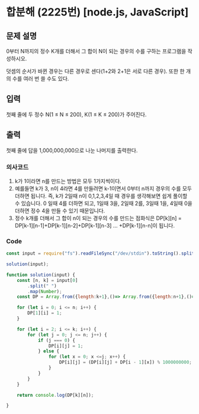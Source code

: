# 합분해 (2225번) [node.js, JavaScript] 

## 문제 설명
0부터 N까지의 정수 K개를 더해서 그 합이 N이 되는 경우의 수를 구하는 프로그램을 작성하시오.

덧셈의 순서가 바뀐 경우는 다른 경우로 센다(1+2와 2+1은 서로 다른 경우). 또한 한 개의 수를 여러 번 쓸 수도 있다.

## 입력
첫째 줄에 두 정수 N(1 ≤ N ≤ 200), K(1 ≤ K ≤ 200)가 주어진다.

## 출력
첫째 줄에 답을 1,000,000,000으로 나눈 나머지를 출력한다.

### 의사코드 
1. k가 1이라면 n를 만드는 방법은 모두 1가지씩이다.
2. 예를들면 k가 3, n이 4라면 4를 만들려면 k-1이면서 0부터 n까지 경우의 수를 모두 더하면 됩니다. 즉, k가 2일때 n이 0,1,2,3,4일 때 경우를 생각해보면 쉽게 풀이할 수 있습니다. 0 일때 4를 더하면 되고, 1일때 3을, 2일때 2를, 3일때 1을, 4일때 0을 더하면 정수 4을 만들 수 있기 때문입니다.
3. 정수 k개를 더해서 그 합이 n이 되는 경우의 수를 만드는 점화식은 DP[k][n] = DP[k-1][n-1]+DP[k-1][n-2]+DP[k-1][n-3] ... +DP[k-1][n-n]이 됩니다.
   
### Code
```js
const input = require("fs").readFileSync("/dev/stdin").toString().split("\n"); 

solution(input);

function solution(input) {
    const [n, k] = input[0]
        .split(" ")
        .map(Number);
    const DP = Array.from({length:k+1},()=> Array.from({length:n+1},()=> 0));

    for (let i = 0; i <= n; i++) {
        DP[1][i] = 1;
    }

    for (let i = 2; i <= k; i++) {
        for (let j = 0; j <= n; j++) {
            if (j === 0) {
                DP[i][j] = 1;
            } else {
                for (let x = 0; x <=j; x++) {
                    DP[i][j] = (DP[i][j] + DP[i - 1][x]) % 1000000000;
                }
            }
        }
    }

    return console.log(DP[k][n]);

}
```